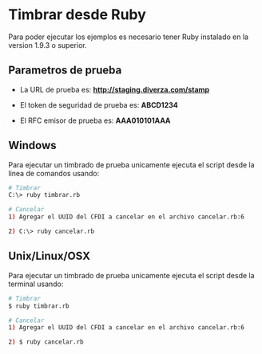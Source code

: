 # Timbrar desde Ruby

Para poder ejecutar los ejemplos es necesario tener Ruby instalado en la version 1.9.3 o superior.

## Parametros de prueba

- La URL de prueba es: **http://staging.diverza.com/stamp**

- El token de seguridad de prueba es: **ABCD1234**

- El RFC emisor de prueba es: **AAA010101AAA**

## Windows
Para ejecutar un timbrado de prueba unicamente ejecuta el script desde la linea de comandos usando:

```sh
# Timbrar
C:\> ruby timbrar.rb

# Cancelar
1) Agregar el UUID del CFDI a cancelar en el archivo cancelar.rb:6

2) C:\> ruby cancelar.rb
```

## Unix/Linux/OSX
Para ejecutar un timbrado de prueba unicamente ejecuta el script desde la terminal usando:

```sh
# Timbrar
$ ruby timbrar.rb

# Cancelar
1) Agregar el UUID del CFDI a cancelar en el archivo cancelar.rb:6

2) $ ruby cancelar.rb
```